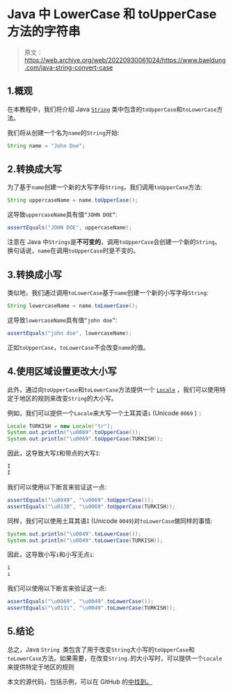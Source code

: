 # Java 中 LowerCase 和 toUpperCase 方法的字符串

> 原文：<https://web.archive.org/web/20220930061024/https://www.baeldung.com/java-string-convert-case>

## 1.概观

在本教程中，我们将介绍 Java [`String`](/web/20221206034204/https://www.baeldung.com/java-string) 类中包含的`toUpperCase`和`toLowerCase`方法。

我们将从创建一个名为`name`的`String`开始:

```java
String name = "John Doe";
```

## 2.转换成大写

为了基于`name`创建一个新的大写字母`String`，我们调用`toUpperCase`方法:

```java
String uppercaseName = name.toUpperCase();
```

这导致`uppercaseName`具有值`“JOHN DOE”`:

```java
assertEquals("JOHN DOE", uppercaseName);
```

注意在 Java 中`Strings`是**不可变的**，调用`toUpperCase`会创建一个新的`String`。换句话说，`name`在调用`toUpperCase`时是不变的。

## 3.转换成小写

类似地，我们通过调用`toLowerCase`基于`name`创建一个新的小写字母`String`:

```java
String lowercaseName = name.toLowerCase();
```

这导致`lowercaseName`具有值`“john doe”`:

```java
assertEquals("john doe", lowercaseName);
```

正如`toUpperCase`，`toLowerCase`不会改变`name`的值。

## 4.使用区域设置更改大小写

此外，通过向`toUpperCase`和`toLowerCase`方法提供一个 [`Locale`](/web/20221206034204/https://www.baeldung.com/java-8-localization#localization) ，我们可以使用特定于地区的规则来改变`String`的大小写。

例如，我们可以提供一个`Locale`来大写一个土耳其语`i` (Unicode `0069` ) `:`

```java
Locale TURKISH = new Locale("tr");
System.out.println("\u0069".toUpperCase());
System.out.println("\u0069".toUpperCase(TURKISH));
```

因此，这导致大写`I`和带点的大写`I`:

```java
I
İ
```

我们可以使用以下断言来验证这一点:

```java
assertEquals("\u0049", "\u0069".toUpperCase());
assertEquals("\u0130", "\u0069".toUpperCase(TURKISH));
```

同样，我们可以使用土耳其语`I` (Unicode `0049`)对`toLowerCase`做同样的事情:

```java
System.out.println("\u0049".toLowerCase());
System.out.println("\u0049".toLowerCase(TURKISH));
```

因此，这导致小写`i`和小写无点`i`:

```java
i
ı
```

我们可以使用以下断言来验证这一点:

```java
assertEquals("\u0069", "\u0049".toLowerCase());
assertEquals("\u0131", "\u0049".toLowerCase(TURKISH));
```

## 5.结论

总之，Java `String `类包含了用于改变`String`大小写的`toUpperCase`和`toLowerCase`方法。如果需要，在改变`String.`的大小写时，可以提供一个`Locale`来提供特定于地区的规则

本文的源代码，包括示例，可以在 GitHub 的[中找到。](https://web.archive.org/web/20221206034204/https://github.com/eugenp/tutorials/tree/master/core-java-modules/core-java-string-operations-2)